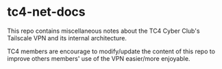 # tc4-net-docs

This repo contains miscellaneous notes about the TC4 Cyber Club's Tailscale VPN and its internal architecture.

TC4 members are encourage to modify/update the content of this repo to improve others members' use of the VPN easier/more enjoyable.
